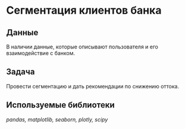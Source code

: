 # Сегментация клиентов банка
## Данные
В наличии данные, которые описывают пользователя и его взаимодействие с банком.

## Задача
Провести сегментацию и дать рекомендации по снижению оттока.

## Используемые библиотеки
*pandas, matplotlib, seaborn, plotly, scipy*

